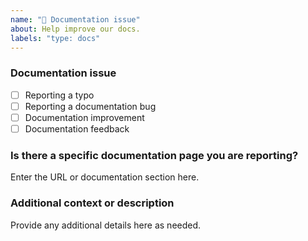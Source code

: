 ```yaml
---
name: "📖 Documentation issue"
about: Help improve our docs.
labels: "type: docs"
---
```


### Documentation issue

<!-- (Update "[ ]" to "[x]" to check a box) -->

- [ ] Reporting a typo
- [ ] Reporting a documentation bug
- [ ] Documentation improvement
- [ ] Documentation feedback

<!--
  If your issue is not regarding the documentation, please choose an issue type:
  https://github.com/BlackBeltTechnology/judo-meta-expression-asm/issues/new/choose
-->

### Is there a specific documentation page you are reporting?

Enter the URL or documentation section here.

### Additional context or description

Provide any additional details here as needed.
